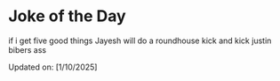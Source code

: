 # Joke of the Day

<!-- #joke -->
if i get five good things Jayesh will do a roundhouse kick and kick justin bibers ass

Updated on: [1/10/2025]
<!-- #jokeEnd -->